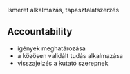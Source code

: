 Ismeret alkalmazás, tapasztalatszerzés


## Accountability

- igények meghatározása
- a közösen validált tudás alkalmazása
- visszajelzés a kutató szerepnek
